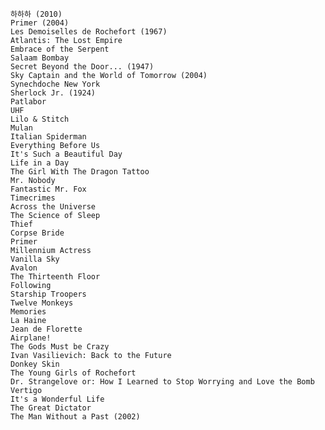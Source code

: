     하하하 (2010)
    Primer (2004)
    Les Demoiselles de Rochefort (1967)
    Atlantis: The Lost Empire
    Embrace of the Serpent
    Salaam Bombay
    Secret Beyond the Door... (1947)
    Sky Captain and the World of Tomorrow (2004)
    Synechdoche New York 
    Sherlock Jr. (1924)
    Patlabor
    UHF
    Lilo & Stitch
    Mulan
    Italian Spiderman
    Everything Before Us
    It's Such a Beautiful Day
    Life in a Day
    The Girl With The Dragon Tattoo
    Mr. Nobody
    Fantastic Mr. Fox
    Timecrimes
    Across the Universe
    The Science of Sleep
    Thief
    Corpse Bride
    Primer
    Millennium Actress
    Vanilla Sky
    Avalon
    The Thirteenth Floor
    Following
    Starship Troopers
    Twelve Monkeys
    Memories
    La Haine
    Jean de Florette
    Airplane!
    The Gods Must be Crazy
    Ivan Vasilievich: Back to the Future
    Donkey Skin
    The Young Girls of Rochefort
    Dr. Strangelove or: How I Learned to Stop Worrying and Love the Bomb
    Vertigo
    It's a Wonderful Life
    The Great Dictator
    The Man Without a Past (2002)
